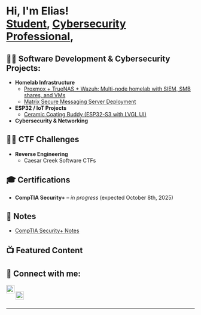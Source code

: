 <h1>Hi, I'm Elias! <br/>
<a href="https://github.com/eliaschee">Student</a>, 
<a href="https://www.linkedin.com/in/eliaschee/">Cybersecurity Professional</a>, 
</h1>

<h2>👨‍💻 Software Development & Cybersecurity Projects:</h2>

- <b>Homelab Infrastructure</b>  
  - [Proxmox + TrueNAS + Wazuh: Multi-node homelab with SIEM, SMB shares, and VMs](#)  
  - [Matrix Secure Messaging Server Deployment](#)  
- <b>ESP32 / IoT Projects</b>  
  - [Ceramic Coating Buddy (ESP32-S3 with LVGL UI)](./cerabuddy/README.md) 
- <b>Cybersecurity & Networking</b>  
 

<h2>🏴‍☠️ CTF Challenges</h2>

- <b>Reverse Engineering</b>  
  - Caesar Creek Software CTFs  

<h2>🎓 Certifications</h2>

- **CompTIA Security+** – *in progress* (expected October 8th, 2025)  

<h2>📝 Notes</h2>

- [CompTIA Security+ Notes](https://github.com/eliaschee/CompTIA-SecurityPlus-Notes)  

<h2>📺 Featured Content</h2>


<h2> 🤳 Connect with me:</h2>

[<img align="left" alt="EliasChee | LinkedIn" width="22px" src="https://cdn.jsdelivr.net/npm/simple-icons@v3/icons/linkedin.svg" />][linkedin]  
[<img align="left" alt="EliasChee | GitHub" width="22px" src="https://cdn.jsdelivr.net/npm/simple-icons@v3/icons/github.svg" />][github]  

<br/>

[linkedin]: https://www.linkedin.com/in/eliaschee  
[github]: https://github.com/eliaschee  

---

